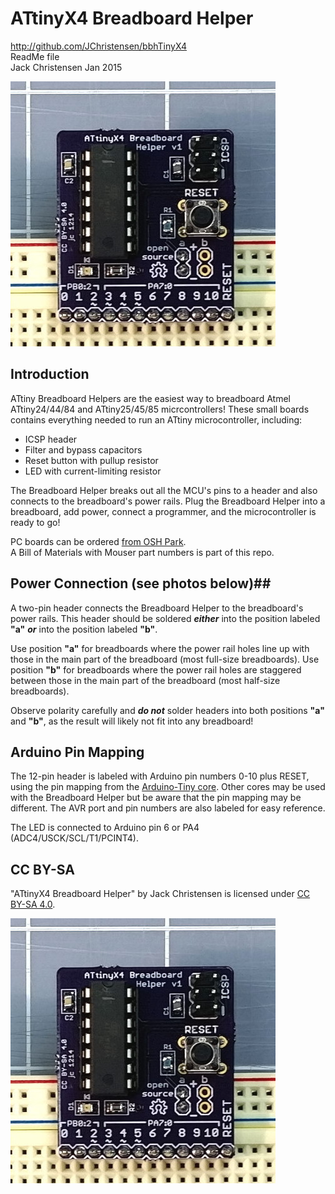 # ATtinyX4 Breadboard Helper #
http://github.com/JChristensen/bbhTinyX4  
ReadMe file  
Jack Christensen Jan 2015  

![](https://raw.githubusercontent.com/JChristensen/bbhTinyX4/master/bbh1.jpg)

## Introduction ##

ATtiny Breadboard Helpers are the easiest way to breadboard Atmel ATtiny24/44/84 and ATtiny25/45/85 micrcontrollers! These small boards contains everything needed to run an ATtiny microcontroller, including:
- ICSP header
- Filter and bypass capacitors
- Reset button with pullup resistor
- LED with current-limiting resistor

The Breadboard Helper breaks out all the MCU's pins to a header and also connects to the breadboard's power rails. Plug the Breadboard Helper into a breadboard, add power, connect a programmer, and the microcontroller is ready to go!

PC boards can be ordered [from OSH Park](https://www.oshpark.com/shared_projects/I1Z984Pi).  
A Bill of Materials with Mouser part numbers is part of this repo.

## Power Connection (see photos below)##

A two-pin header connects the Breadboard Helper to the breadboard's power rails. This header should be soldered ***either*** into the position labeled **"a"** ***or*** into the position labeled **"b"**.

Use position **"a"** for breadboards where the power rail holes line up with those in the main part of the breadboard (most full-size breadboards). Use position **"b"** for breadboards where the power rail holes are staggered between those in the main part of the breadboard (most half-size breadboards).

Observe polarity carefully and ***do not*** solder headers into both positions **"a"** and **"b"**, as the result will likely not fit into any breadboard!

## Arduino Pin Mapping ##

The 12-pin header is labeled with Arduino pin numbers 0-10 plus RESET, using the pin mapping from the [Arduino-Tiny core](https://code.google.com/p/arduino-tiny/). Other cores may be used with the Breadboard Helper but be aware that the pin mapping may be different. The AVR port and pin numbers are also labeled for easy reference.

The LED is connected to Arduino pin 6 or PA4 (ADC4/USCK/SCL/T1/PCINT4).

## CC BY-SA ##
"ATtinyX4 Breadboard Helper" by Jack Christensen is licensed under [CC BY-SA 4.0](http://creativecommons.org/licenses/by-sa/4.0/).

![](https://raw.githubusercontent.com/JChristensen/bbhTinyX4/master/bbh1.jpg)
  
